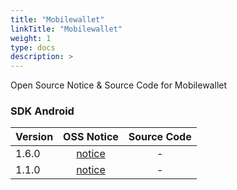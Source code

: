 ```yaml
---
title: "Mobilewallet"
linkTitle: "Mobilewallet"
weight: 1
type: docs
description: >
---
```


Open Source Notice & Source Code for Mobilewallet

### SDK Android

| Version | OSS Notice | Source Code |
|---|:---:|:---:|
| 1.6.0 | [notice](https://opensource.sktelecom.com/compliance_artifacts/mobilewallet/sdk_android/1.6.0/MWallet_SDK_android_1.6.0_OSS_Notice.html)  | - |
| 1.1.0 | [notice](https://opensource.sktelecom.com/compliance_artifacts/mobilewallet/sdk_android/1.1.0/Mobilewallet_SDK_android_1.1.0_OSS_Notice.html)  | - |